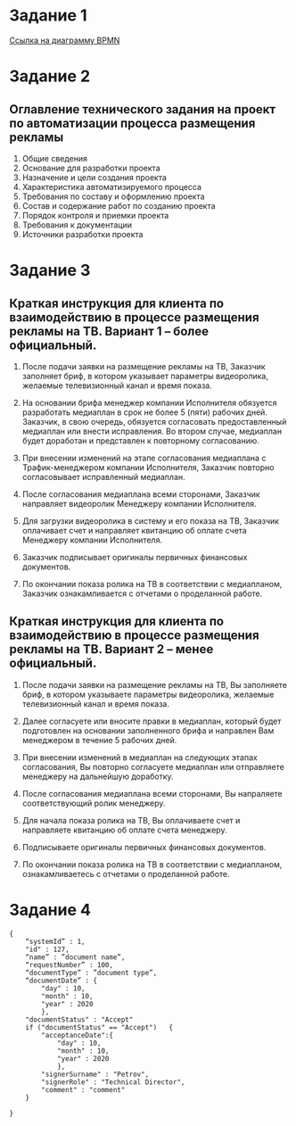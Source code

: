 # Задание 1

[Ссылка на диаграмму BPMN](https://github.com/Olga1webb/legendary-train/blob/main/Untitled%20Diagram.png)

# Задание 2

## Оглавление технического задания на проект по автоматизации процесса размещения рекламы

1. Общие сведения
2. Основание для разработки проекта
3. Назначение и цели создания проекта
4. Характеристика автоматизируемого процесса
5. Требования по составу и оформлению проекта
6. Состав и содержание работ по созданию проекта
7. Порядок контроля и приемки проекта
8. Требования к документации
9. Источники разработки проекта

# Задание 3

## Краткая инструкция для клиента по взаимодействию в процессе размещения рекламы на ТВ. Вариант 1 – более официальный.

1. После подачи заявки на размещение рекламы на ТВ, Заказчик заполняет бриф, в котором указывает параметры видеоролика, желаемые телевизионный канал и время показа.

2. На основании брифа менеджер компании Исполнителя обязуется разработать медиаплан в срок не более 5 (пяти) рабочих дней. Заказчик, в свою очередь, обязуется согласовать предоставленный медиаплан или внести исправления. Во втором случае, медиаплан будет доработан и представлен к повторному согласованию.

3. При внесении изменений на этапе согласования медиаплана с Трафик-менеджером компании Исполнителя, Заказчик повторно согласовывает исправленный медиаплан.
4. После согласования медиаплана всеми сторонами, Заказчик направляет видеоролик Менеджеру компании Исполнителя.
5. Для загрузки видеоролика в систему и его показа на ТВ, Заказчик оплачивает счет и направляет квитанцию об оплате счета Менеджеру компании Исполнителя.
6. Заказчик подписывает оригиналы первичных финансовых документов.
7. По окончании показа ролика на ТВ в соответствии с медиапланом, Заказчик ознакамливается с отчетами о проделанной работе.

## Краткая инструкция для клиента по взаимодействию в процессе размещения рекламы на ТВ. Вариант 2 – менее официальный.

1. После подачи заявки на размещение рекламы на ТВ, Вы заполняете бриф, в котором указываете параметры видеоролика, желаемые телевизионный канал и время показа.

2. Далее согласуете или вносите правки в медиаплан, который будет подготовлен на основании заполненного брифа и направлен Вам менеджером в течение 5 рабочих дней.

3. При внесении изменений в медиаплан на следующих этапах согласования, Вы повторно согласуете медиаплан или отправляете менеджеру на дальнейшую доработку.
4. После согласования медиаплана всеми сторонами, Вы напраляете соответствующий ролик менеджеру.
5. Для начала показа ролика на ТВ, Вы оплачиваете счет и направляете квитанцию об оплате счета менеджеру.
6. Подписываете оригиналы первичных финансовых документов.
7. По окончании показа ролика на ТВ в соответствии с медиапланом, ознакамливаетесь с отчетами о проделанной работе.



# Задание 4
```
{
	“systemId” : 1,
	"id" : 127,
	“name” : ”document name”,
	“requestNumber” : 100,
	“documentType” : ”document type”,
	“documentDate” : {
		"day" : 10,
		"month" : 10,
		"year" : 2020
		},
	"documentStatus" : "Accept"
	if ("documentStatus" == "Accept")	{
		"acceptanceDate":{
			"day" : 10,
			"month" : 10,
			"year" : 2020
			},
		"signerSurname" : "Petrov",
		"signerRole" : "Technical Director",
		"comment" : "comment"
	}

}
```

